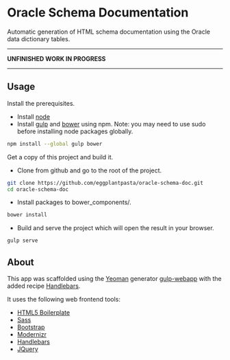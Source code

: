 # Oracle Schema Documentation
Automatic generation of HTML schema documentation using the Oracle data dictionary tables.

---

**UNFINISHED WORK IN PROGRESS**

---

## Usage

Install the prerequisites.
* Install [node](https://nodejs.org)
* Install [gulp](http://gulpjs.com) and [bower](http://bower.io) using npm. Note: you may need to use sudo before installing node packages globally.
```bash
npm install --global gulp bower
```

Get a copy of this project and build it.
* Clone from github and go to the root of the project.
```bash
git clone https://github.com/eggplantpasta/oracle-schema-doc.git
cd oracle-schema-doc
```
* Install packages to bower_components/.
```bash
bower install
```
* Build and serve the project which will open the result in your browser.
```bash
gulp serve
```

## About
This app was scaffolded using the [Yeoman](http://yeoman.io) generator [gulp-webapp](https://github.com/yeoman/generator-gulp-webapp) with the added recipe [Handlebars](https://github.com/yeoman/generator-gulp-webapp/blob/master/docs/recipes/handlebars.md).

It uses the following web frontend tools:
* [HTML5 Boilerplate](https://html5boilerplate.com)
* [Sass](http://sass-lang.com)
* [Bootstrap](http://getbootstrap.com)
* [Modernizr](http://modernizr.com)
* [Handlebars](http://handlebarsjs.com)
* [JQuery](https://jquery.com)
